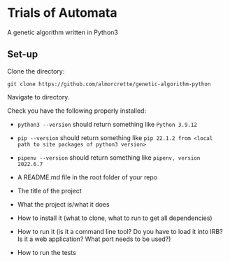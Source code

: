 # Trials of Automata

A genetic algorithm written in Python3

## Set-up

Clone the directory:

```
git clone https://github.com/almorcrette/genetic-algorithm-python
```

Navigate to directory.

Check you have the following properly installed:
- `python3 --version` should return something like `Python 3.9.12`
- `pip --version` should return something like `pip 22.1.2 from <local path to site packages of python3 version>`
- `pipenv --version` should return something like `pipenv, version 2022.6.7`


- A README.md file in the root folder of your repo
- The title of the project
- What the project is/what it does
- How to install it (what to clone, what to run to get all dependencies)
- How to run it (is it a command line tool? Do you have to load it into IRB? Is it a web application? What port needs to be used?)
- How to run the tests
